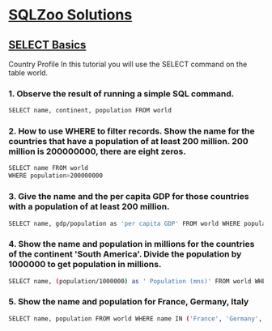 # [SQLZoo Solutions](http://sqlzoo.net/wiki/SQL_Tutorial)

## [SELECT Basics](http://sqlzoo.net/wiki/SELECT_from_WORLD_Tutorial)

Country Profile 
In this tutorial you will use the SELECT command on the table world.


### 1. Observe the result of running a simple SQL command. 
```sh
SELECT name, continent, population FROM world 
```


### 2. How to use WHERE to filter records. Show the name for the countries that have a population of at least 200 million. 200 million is 200000000, there are eight zeros. 
```sh
SELECT name FROM world 
WHERE population>200000000 
```


### 3. Give the name and the per capita GDP for those countries with a population of at least 200 million. 
```sh
SELECT name, gdp/population as 'per capita GDP' FROM world WHERE population >= 200000000 
```


### 4. Show the name and population in millions for the countries of the continent 'South America'. Divide the population by 1000000 to get population in millions.
```sh
SELECT name, (population/1000000) as ' Population (mns)' FROM world WHERE continent = 'South America' 
```


### 5. Show the name and population for France, Germany, Italy 
```sh
SELECT name, population FROM world WHERE name IN ('France', 'Germany', 'Italy') 
```
